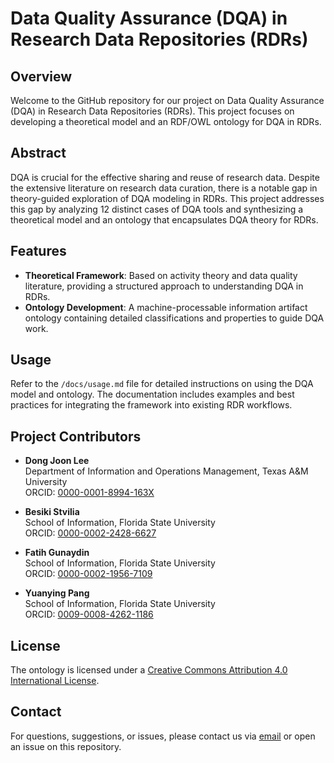 # Data Quality Assurance (DQA) in Research Data Repositories (RDRs)

## Overview
Welcome to the GitHub repository for our project on Data Quality Assurance (DQA) in Research Data Repositories (RDRs). This project focuses on developing a theoretical model and an RDF/OWL ontology for DQA in RDRs.

## Abstract
DQA is crucial for the effective sharing and reuse of research data. Despite the extensive literature on research data curation, there is a notable gap in theory-guided exploration of DQA modeling in RDRs. This project addresses this gap by analyzing 12 distinct cases of DQA tools and synthesizing a theoretical model and an ontology that encapsulates DQA theory for RDRs.

## Features
- **Theoretical Framework**: Based on activity theory and data quality literature, providing a structured approach to understanding DQA in RDRs.
- **Ontology Development**: A machine-processable information artifact ontology containing detailed classifications and properties to guide DQA work.

## Usage
Refer to the `/docs/usage.md` file for detailed instructions on using the DQA model and ontology. The documentation includes examples and best practices for integrating the framework into existing RDR workflows.

## Project Contributors

- **Dong Joon Lee**  
  Department of Information and Operations Management, Texas A&M University  
  ORCID: [0000-0001-8994-163X](https://orcid.org/0000-0001-8994-163X)

- **Besiki Stvilia**  
  School of Information, Florida State University  
  ORCID: [0000-0002-2428-6627](https://orcid.org/0000-0002-2428-6627)

- **Fatih Gunaydin**  
  School of Information, Florida State University  
  ORCID: [0000-0002-1956-7109](https://orcid.org/0000-0002-1956-7109)

- **Yuanying Pang**  
  School of Information, Florida State University  
  ORCID: [0009-0008-4262-1186](https://orcid.org/0009-0008-4262-1186)

## License
The ontology is licensed under a [Creative Commons Attribution 4.0 International License](https://creativecommons.org/licenses/by/4.0/).

## Contact
For questions, suggestions, or issues, please contact us via [email](mailto:stvilia@gmail.com) or open an issue on this repository.
